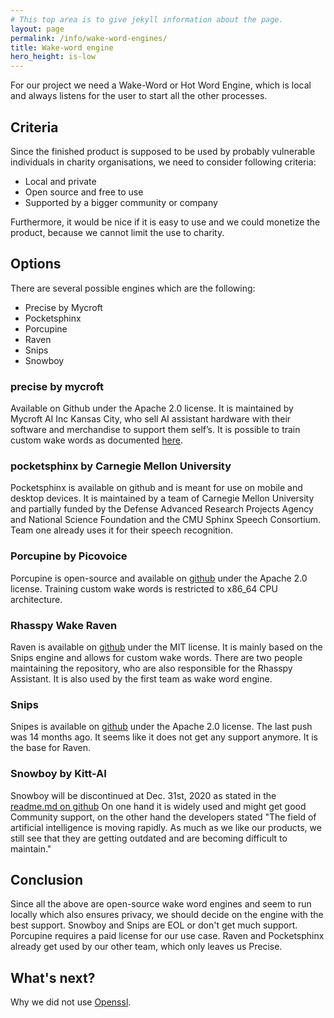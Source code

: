 ```yaml
---
# This top area is to give jekyll information about the page.
layout: page
permalink: /info/wake-word-engines/
title: Wake-word engine
hero_height: is-low
---
```


For our project we need a Wake-Word or Hot Word Engine, which is local and always listens 
for the user to start all the other processes.

## Criteria

Since the finished product is supposed to be used by probably vulnerable individuals in charity organisations, we need 
to consider following criteria:
-	Local and private
-	Open source and free to use
-	Supported by a bigger community or company

Furthermore, it would be nice if it is easy to use and we could monetize the product, because we cannot limit the use to 
charity.


## Options

There are several possible engines which are the following:
- Precise by Mycroft
- Pocketsphinx 
- Porcupine
- Raven
- Snips
- Snowboy

### precise by mycroft

Available on Github under the Apache 2.0 license. It is maintained by Mycroft AI Inc Kansas City, who sell AI assistant
 hardware with their software and merchandise to support them self’s. It is possible to train custom wake words as 
 documented [here]( https://github.com/MycroftAI/mycroft-precise/wiki/Training-your-own-wake-word#how-to-train-your-own-wake-word).

### pocketsphinx by Carnegie Mellon University

Pocketsphinx is available on github and is meant for use on mobile and desktop devices. It is maintained by a team of 
Carnegie Mellon University and partially funded by the Defense Advanced Research Projects Agency and National Science 
Foundation and the CMU Sphinx Speech Consortium. Team one already uses it for their speech recognition.

### Porcupine by Picovoice

Porcupine is open-source and available on [github](https://github.com/Picovoice/porcupine) under the Apache 2.0 license. 
Training custom wake words is restricted to x86_64 CPU architecture. 

### Rhasspy Wake Raven

Raven is available on [github](https://github.com/rhasspy/rhasspy-wake-raven) under the MIT license. It is mainly based 
on the Snips engine and allows for custom wake words. There are two people maintaining the repository, who are also 
responsible for the Rhasspy Assistant. It is also used by the first team as wake word engine. 

### Snips

Snipes is available on [github](https://github.com/snipsco/snips-record-personal-hotword) under the Apache 2.0 license. 
The last push was 14 months ago. It seems like it does not  get any support anymore. It is the base for Raven.

### Snowboy by Kitt-AI

Snowboy will be discontinued at Dec. 31st, 2020 as stated in the [readme.md on github](https://github.com/Kitt-AI/snowboy#readme)
On one hand it is widely used and might get good Community support, on the other hand the developers stated "The field 
of artificial intelligence is moving rapidly. As much as we like our products, we still see that they are getting 
outdated and are becoming difficult to maintain."

## Conclusion

Since all the above are open-source wake word engines and seem to run locally which also ensures privacy, we should
decide on the engine with the best support. Snowboy and Snips are EOL or don't get much support. Porcupine requires
a paid license for our use case. Raven and Pocketsphinx already get used by our other team, which only leaves us 
Precise.

## What's next?

Why we did not use [Openssl](./openssl.md).